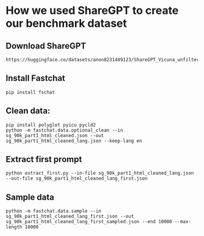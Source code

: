 # How we used ShareGPT to create our benchmark dataset

## Download ShareGPT
```
https://huggingface.co/datasets/anon8231489123/ShareGPT_Vicuna_unfiltered/resolve/main/HTML_cleaned_raw_dataset/sg_90k_part1_html_cleaned.json
```

## Install Fastchat
```
pip install fschat
```

## Clean data:
```
pip install polyglot pyicu pycld2
python -m fastchat.data.optional_clean --in sg_90k_part1_html_cleaned.json --out sg_90k_part1_html_cleaned_lang.json --keep-lang en
```

## Extract first prompt
```
python extract_first.py --in-file sg_90k_part1_html_cleaned_lang.json --out-file sg_90k_part1_html_cleaned_lang_first.json
```

## Sample data
```
python -m fastchat.data.sample --in sg_90k_part1_html_cleaned_lang_first.json --out sg_90k_part1_html_cleaned_lang_first_sampled.json --end 10000 --max-length 10000
```
